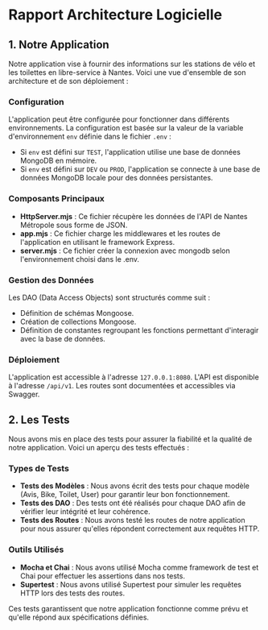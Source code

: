 # Rapport Architecture Logicielle

## 1. Notre Application

Notre application vise à fournir des informations sur les stations de vélo et les toilettes en libre-service à Nantes. Voici une vue d'ensemble de son architecture et de son déploiement :

### Configuration
L'application peut être configurée pour fonctionner dans différents environnements. La configuration est basée sur la valeur de la variable d'environnement `env` définie dans le fichier `.env` :

- Si `env` est défini sur `TEST`, l'application utilise une base de données MongoDB en mémoire.
- Si `env` est défini sur `DEV` ou `PROD`, l'application se connecte à une base de données MongoDB locale pour des données persistantes.

### Composants Principaux
- **HttpServer.mjs** : Ce fichier récupère les données de l'API de Nantes Métropole sous forme de JSON.
- **app.mjs** : Ce fichier charge les middlewares et les routes de l'application en utilisant le framework Express.
- **server.mjs** : Ce fichier créer la connexion avec mongodb selon l'environnement choisi dans le .env.

### Gestion des Données
Les DAO (Data Access Objects) sont structurés comme suit :
- Définition de schémas Mongoose.
- Création de collections Mongoose.
- Définition de constantes regroupant les fonctions permettant d'interagir avec la base de données.

### Déploiement
L'application est accessible à l'adresse `127.0.0.1:8080`. L'API est disponible à l'adresse `/api/v1`. Les routes sont documentées et accessibles via Swagger.

## 2. Les Tests

Nous avons mis en place des tests pour assurer la fiabilité et la qualité de notre application. Voici un aperçu des tests effectués :

### Types de Tests
- **Tests des Modèles** : Nous avons écrit des tests pour chaque modèle (Avis, Bike, Toilet, User) pour garantir leur bon fonctionnement.
- **Tests des DAO** : Des tests ont été réalisés pour chaque DAO afin de vérifier leur intégrité et leur cohérence.
- **Tests des Routes** : Nous avons testé les routes de notre application pour nous assurer qu'elles répondent correctement aux requêtes HTTP.

### Outils Utilisés
- **Mocha et Chai** : Nous avons utilisé Mocha comme framework de test et Chai pour effectuer les assertions dans nos tests.
- **Supertest** : Nous avons utilisé Supertest pour simuler les requêtes HTTP lors des tests des routes.

Ces tests garantissent que notre application fonctionne comme prévu et qu'elle répond aux spécifications définies.

